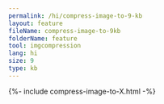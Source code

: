 ```yaml
---
permalink: /hi/compress-image-to-9-kb
layout: feature
fileName: compress-image-to-9kb
folderName: feature
tool: imgcompression
lang: hi
size: 9
type: kb
---
```


{%- include compress-image-to-X.html -%}
